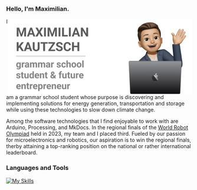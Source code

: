 ### Hello, I'm Maximilian.

<div align="right">
<img align="right" width="500" src = "https://github.com/MaximilianKautzsch/MaximilianKautzsch/blob/bedf49c3283152fbcc4d6a90b497157244e0cf43/gh-header-image-cropped.png" alt = "banner that says Maximilian Kautzsch - Grammar School Student alongside memoji illustration of Maximilian">
</div>

<div align="left">
I am a grammar school student whose purpose is discovering and implementing solutions for energy generation, transportation and storage while using these technologies to slow down climate change. 

Among the software technologies that I find enjoyable to work with are Arduino, Processing, and MkDocs. In the regional finals of the <a href="https://www.worldrobotolympiad.de/">World Robot Olympiad</a> held in 2023, my team and I placed third. Fueled by our passion for microelectronics and robotics, our aspiration is to win the regional finals,  therby attaining a top-ranking position on the national or rather international leaderboard.
</div>
  
### Languages and Tools
[![My Skills](https://skillicons.dev/icons?i=cpp,arduino,processing,html,css,linux,py,raspberrypi,vscode,discord,github&theme=light)](https://skillicons.dev)
